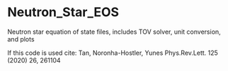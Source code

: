 # Neutron_Star_EOS
Neutron star equation of state files, includes TOV solver, unit conversion, and plots

If this code is used cite:
Tan, Noronha-Hostler, Yunes Phys.Rev.Lett. 125 (2020) 26, 261104 

